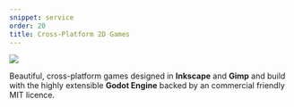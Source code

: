```yaml
---
snippet: service
order: 20
title: Cross-Platform 2D Games
---
```


![](cross-platform-2d-games.png)

Beautiful, cross-platform games designed in **Inkscape** and **Gimp** and build with the highly extensible **Godot Engine** backed by an commercial friendly MIT licence.
